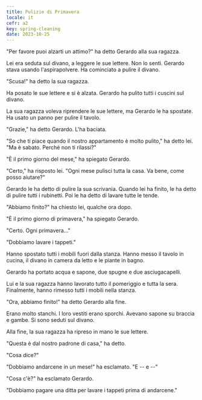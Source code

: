 ```yaml
---
title: Pulizie di Primavera
locale: it
cefr: a2
key: spring-cleaning
date: 2023-10-25
---
```


"Per favore puoi alzarti un attimo?" ha detto Gerardo alla sua ragazza.

Lei era seduta sul divano, a leggere le sue lettere. Non lo sentì. Gerardo stava usando l'aspirapolvere. Ha cominciato a pulire il divano.

"Scusa!" ha detto la sua ragazza.

Ha posato le sue lettere e si è alzata. Gerardo ha pulito tutti i cuscini sul divano.

La sua ragazza voleva riprendere le sue lettere, ma Gerardo le ha spostate. Ha usato un panno per pulire il tavolo.

"Grazie," ha detto Gerardo. L'ha baciata.

"So che ti piace quando il nostro appartamento è molto pulito," ha detto lei. "Ma è sabato. Perché non ti rilassi?"

"È il primo giorno del mese," ha spiegato Gerardo.

"Certo," ha risposto lei. "Ogni mese pulisci tutta la casa. Va bene, come posso aiutare?"

Gerardo le ha detto di pulire la sua scrivania. Quando lei ha finito, le ha detto di pulire tutti i rubinetti. Poi le ha detto di lavare tutte le tende.

"Abbiamo finito?" ha chiesto lei, qualche ora dopo.

"È il primo giorno di primavera," ha spiegato Gerardo.

"Certo. Ogni primavera..."

"Dobbiamo lavare i tappeti."

Hanno spostato tutti i mobili fuori dalla stanza. Hanno messo il tavolo in cucina, il divano in camera da letto e le piante in bagno.

Gerardo ha portato acqua e sapone, due spugne e due asciugacapelli.

Lui e la sua ragazza hanno lavorato tutto il pomeriggio e tutta la sera. Finalmente, hanno rimesso tutti i mobili nella stanza.

"Ora, abbiamo finito!" ha detto Gerardo alla fine.

Erano molto stanchi. I loro vestiti erano sporchi. Avevano sapone su braccia e gambe. Si sono seduti sul divano.

Alla fine, la sua ragazza ha ripreso in mano le sue lettere.

"Questa è dal nostro padrone di casa," ha detto.

"Cosa dice?"

"Dobbiamo andarcene in un mese!" ha esclamato. "E -- e --"

"Cosa c'è?" ha esclamato Gerardo.

"Dobbiamo pagare una ditta per lavare i tappeti prima di andarcene."